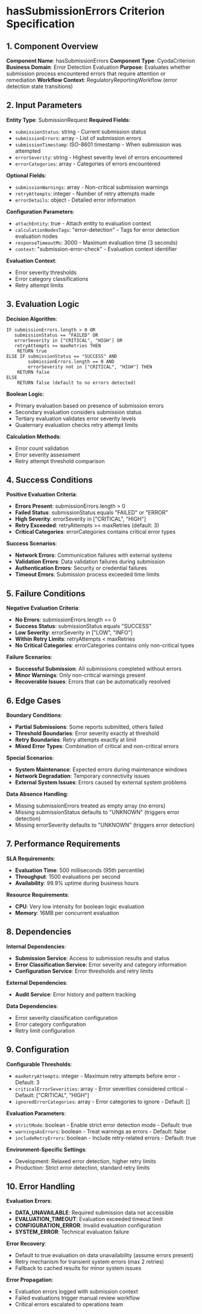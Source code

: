 # hasSubmissionErrors Criterion Specification

## 1. Component Overview
**Component Name**: hasSubmissionErrors
**Component Type**: CyodaCriterion
**Business Domain**: Error Detection Evaluation
**Purpose**: Evaluates whether submission process encountered errors that require attention or remediation
**Workflow Context**: RegulatoryReportingWorkflow (error detection state transitions)

## 2. Input Parameters
**Entity Type**: SubmissionRequest
**Required Fields**:
- `submissionStatus`: string - Current submission status
- `submissionErrors`: array - List of submission errors
- `submissionTimestamp`: ISO-8601 timestamp - When submission was attempted
- `errorSeverity`: string - Highest severity level of errors encountered
- `errorCategories`: array - Categories of errors encountered

**Optional Fields**:
- `submissionWarnings`: array - Non-critical submission warnings
- `retryAttempts`: integer - Number of retry attempts made
- `errorDetails`: object - Detailed error information

**Configuration Parameters**:
- `attachEntity`: true - Attach entity to evaluation context
- `calculationNodesTags`: "error-detection" - Tags for error detection evaluation nodes
- `responseTimeoutMs`: 3000 - Maximum evaluation time (3 seconds)
- `context`: "submission-error-check" - Evaluation context identifier

**Evaluation Context**:
- Error severity thresholds
- Error category classifications
- Retry attempt limits

## 3. Evaluation Logic
**Decision Algorithm**:
```
IF submissionErrors.length > 0 OR
   submissionStatus == "FAILED" OR
   errorSeverity in ["CRITICAL", "HIGH"] OR
   retryAttempts >= maxRetries THEN
    RETURN true
ELSE IF submissionStatus == "SUCCESS" AND
        submissionErrors.length == 0 AND
        errorSeverity not in ["CRITICAL", "HIGH"] THEN
    RETURN false
ELSE
    RETURN false (default to no errors detected)
```

**Boolean Logic**:
- Primary evaluation based on presence of submission errors
- Secondary evaluation considers submission status
- Tertiary evaluation validates error severity levels
- Quaternary evaluation checks retry attempt limits

**Calculation Methods**:
- Error count validation
- Error severity assessment
- Retry attempt threshold comparison

## 4. Success Conditions
**Positive Evaluation Criteria**:
- **Errors Present**: submissionErrors.length > 0
- **Failed Status**: submissionStatus equals "FAILED" or "ERROR"
- **High Severity**: errorSeverity in ["CRITICAL", "HIGH"]
- **Retry Exceeded**: retryAttempts >= maxRetries (default: 3)
- **Critical Categories**: errorCategories contains critical error types

**Success Scenarios**:
- **Network Errors**: Communication failures with external systems
- **Validation Errors**: Data validation failures during submission
- **Authentication Errors**: Security or credential failures
- **Timeout Errors**: Submission process exceeded time limits

## 5. Failure Conditions
**Negative Evaluation Criteria**:
- **No Errors**: submissionErrors.length == 0
- **Success Status**: submissionStatus equals "SUCCESS"
- **Low Severity**: errorSeverity in ["LOW", "INFO"]
- **Within Retry Limits**: retryAttempts < maxRetries
- **No Critical Categories**: errorCategories contains only non-critical types

**Failure Scenarios**:
- **Successful Submission**: All submissions completed without errors
- **Minor Warnings**: Only non-critical warnings present
- **Recoverable Issues**: Errors that can be automatically resolved

## 6. Edge Cases
**Boundary Conditions**:
- **Partial Submissions**: Some reports submitted, others failed
- **Threshold Boundaries**: Error severity exactly at threshold
- **Retry Boundaries**: Retry attempts exactly at limit
- **Mixed Error Types**: Combination of critical and non-critical errors

**Special Scenarios**:
- **System Maintenance**: Expected errors during maintenance windows
- **Network Degradation**: Temporary connectivity issues
- **External System Issues**: Errors caused by external system problems

**Data Absence Handling**:
- Missing submissionErrors treated as empty array (no errors)
- Missing submissionStatus defaults to "UNKNOWN" (triggers error detection)
- Missing errorSeverity defaults to "UNKNOWN" (triggers error detection)

## 7. Performance Requirements
**SLA Requirements**:
- **Evaluation Time**: 500 milliseconds (95th percentile)
- **Throughput**: 1500 evaluations per second
- **Availability**: 99.9% uptime during business hours

**Resource Requirements**:
- **CPU**: Very low intensity for boolean logic evaluation
- **Memory**: 16MB per concurrent evaluation

## 8. Dependencies
**Internal Dependencies**:
- **Submission Service**: Access to submission results and status
- **Error Classification Service**: Error severity and category information
- **Configuration Service**: Error thresholds and retry limits

**External Dependencies**:
- **Audit Service**: Error history and pattern tracking

**Data Dependencies**:
- Error severity classification configuration
- Error category configuration
- Retry limit configuration

## 9. Configuration
**Configurable Thresholds**:
- `maxRetryAttempts`: integer - Maximum retry attempts before error - Default: 3
- `criticalErrorSeverities`: array - Error severities considered critical - Default: ["CRITICAL", "HIGH"]
- `ignoredErrorCategories`: array - Error categories to ignore - Default: []

**Evaluation Parameters**:
- `strictMode`: boolean - Enable strict error detection mode - Default: true
- `warningsAsErrors`: boolean - Treat warnings as errors - Default: false
- `includeRetryErrors`: boolean - Include retry-related errors - Default: true

**Environment-Specific Settings**:
- Development: Relaxed error detection, higher retry limits
- Production: Strict error detection, standard retry limits

## 10. Error Handling
**Evaluation Errors**:
- **DATA_UNAVAILABLE**: Required submission data not accessible
- **EVALUATION_TIMEOUT**: Evaluation exceeded timeout limit
- **CONFIGURATION_ERROR**: Invalid evaluation configuration
- **SYSTEM_ERROR**: Technical evaluation failure

**Error Recovery**:
- Default to true evaluation on data unavailability (assume errors present)
- Retry mechanism for transient system errors (max 2 retries)
- Fallback to cached results for minor system issues

**Error Propagation**:
- Evaluation errors logged with submission context
- Failed evaluations trigger manual review workflow
- Critical errors escalated to operations team

